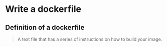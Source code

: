 # Write a dockerfile

## Definition of a dockerfile

> A text file that has a series of instructions on how to build your image.

